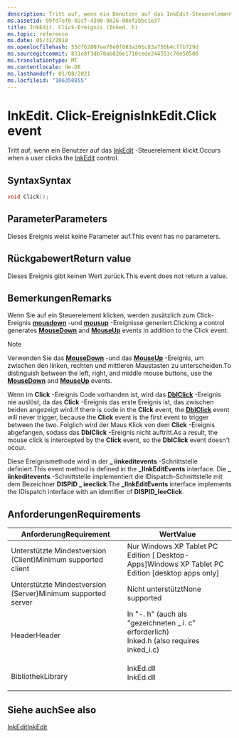 ```yaml
---
description: Tritt auf, wenn ein Benutzer auf das InkEdit-Steuerelement klickt.
ms.assetid: 99fd7ef0-02cf-4390-9026-00ef2bbc1e37
title: InkEdit. Click-Ereignis (Inked. h)
ms.topic: reference
ms.date: 05/31/2018
ms.openlocfilehash: 55df62807ee78e0f083a301c83a756b4cffb729d
ms.sourcegitcommit: 831e8f3db78ab820e1710cede244553c70e50500
ms.translationtype: MT
ms.contentlocale: de-DE
ms.lasthandoff: 01/08/2021
ms.locfileid: "106350855"
---
```

# <a name="inkeditclick-event"></a><span data-ttu-id="9fed2-103">InkEdit. Click-Ereignis</span><span class="sxs-lookup"><span data-stu-id="9fed2-103">InkEdit.Click event</span></span>

<span data-ttu-id="9fed2-104">Tritt auf, wenn ein Benutzer auf das [InkEdit](inkedit-control-reference.md) -Steuerelement klickt.</span><span class="sxs-lookup"><span data-stu-id="9fed2-104">Occurs when a user clicks the [InkEdit](inkedit-control-reference.md) control.</span></span>

## <a name="syntax"></a><span data-ttu-id="9fed2-105">Syntax</span><span class="sxs-lookup"><span data-stu-id="9fed2-105">Syntax</span></span>


```C++
void Click();
```



## <a name="parameters"></a><span data-ttu-id="9fed2-106">Parameter</span><span class="sxs-lookup"><span data-stu-id="9fed2-106">Parameters</span></span>

<span data-ttu-id="9fed2-107">Dieses Ereignis weist keine Parameter auf.</span><span class="sxs-lookup"><span data-stu-id="9fed2-107">This event has no parameters.</span></span>

## <a name="return-value"></a><span data-ttu-id="9fed2-108">Rückgabewert</span><span class="sxs-lookup"><span data-stu-id="9fed2-108">Return value</span></span>

<span data-ttu-id="9fed2-109">Dieses Ereignis gibt keinen Wert zurück.</span><span class="sxs-lookup"><span data-stu-id="9fed2-109">This event does not return a value.</span></span>

## <a name="remarks"></a><span data-ttu-id="9fed2-110">Bemerkungen</span><span class="sxs-lookup"><span data-stu-id="9fed2-110">Remarks</span></span>

<span data-ttu-id="9fed2-111">Wenn Sie auf ein Steuerelement klicken, werden zusätzlich zum Click-Ereignis [**mousdown**](inkedit-mousedown.md) -und [**mousup**](inkedit-mouseup.md) -Ereignisse generiert.</span><span class="sxs-lookup"><span data-stu-id="9fed2-111">Clicking a control generates [**MouseDown**](inkedit-mousedown.md) and [**MouseUp**](inkedit-mouseup.md) events in addition to the Click event.</span></span>

> [!Note]  
> <span data-ttu-id="9fed2-112">Verwenden Sie das [**MouseDown**](inkedit-mousedown.md) -und das [**MouseUp**](inkedit-mouseup.md) -Ereignis, um zwischen den linken, rechten und mittleren Maustasten zu unterscheiden.</span><span class="sxs-lookup"><span data-stu-id="9fed2-112">To distinguish between the left, right, and middle mouse buttons, use the [**MouseDown**](inkedit-mousedown.md) and [**MouseUp**](inkedit-mouseup.md) events.</span></span>

 

<span data-ttu-id="9fed2-113">Wenn im **Click** -Ereignis Code vorhanden ist, wird das [**DblClick**](inkedit-dblclick.md) -Ereignis nie auslöst, da das **Click** -Ereignis das erste Ereignis ist, das zwischen beiden angezeigt wird.</span><span class="sxs-lookup"><span data-stu-id="9fed2-113">If there is code in the **Click** event, the [**DblClick**](inkedit-dblclick.md) event will never trigger, because the **Click** event is the first event to trigger between the two.</span></span> <span data-ttu-id="9fed2-114">Folglich wird der Maus Klick von dem **Click** -Ereignis abgefangen, sodass das **DblClick** -Ereignis nicht auftritt.</span><span class="sxs-lookup"><span data-stu-id="9fed2-114">As a result, the mouse click is intercepted by the **Click** event, so the **DblClick** event doesn't occur.</span></span>

<span data-ttu-id="9fed2-115">Diese Ereignismethode wird in der **\_ iinkeditevents** -Schnittstelle definiert.</span><span class="sxs-lookup"><span data-stu-id="9fed2-115">This event method is defined in the **\_IInkEditEvents** interface.</span></span> <span data-ttu-id="9fed2-116">Die **\_ iinkeditevents** -Schnittstelle implementiert die IDispatch-Schnittstelle mit dem Bezeichner **DISPID \_ ieeclick**.</span><span class="sxs-lookup"><span data-stu-id="9fed2-116">The **\_IInkEditEvents** interface implements the IDispatch interface with an identifier of **DISPID\_IeeClick**.</span></span>

## <a name="requirements"></a><span data-ttu-id="9fed2-117">Anforderungen</span><span class="sxs-lookup"><span data-stu-id="9fed2-117">Requirements</span></span>



| <span data-ttu-id="9fed2-118">Anforderung</span><span class="sxs-lookup"><span data-stu-id="9fed2-118">Requirement</span></span> | <span data-ttu-id="9fed2-119">Wert</span><span class="sxs-lookup"><span data-stu-id="9fed2-119">Value</span></span> |
|-------------------------------------|---------------------------------------------------------------------------------------------------------------|
| <span data-ttu-id="9fed2-120">Unterstützte Mindestversion (Client)</span><span class="sxs-lookup"><span data-stu-id="9fed2-120">Minimum supported client</span></span><br/> | <span data-ttu-id="9fed2-121">Nur Windows XP Tablet PC Edition \[ Desktop-Apps\]</span><span class="sxs-lookup"><span data-stu-id="9fed2-121">Windows XP Tablet PC Edition \[desktop apps only\]</span></span><br/>                                                 |
| <span data-ttu-id="9fed2-122">Unterstützte Mindestversion (Server)</span><span class="sxs-lookup"><span data-stu-id="9fed2-122">Minimum supported server</span></span><br/> | <span data-ttu-id="9fed2-123">Nicht unterstützt</span><span class="sxs-lookup"><span data-stu-id="9fed2-123">None supported</span></span><br/>                                                                                     |
| <span data-ttu-id="9fed2-124">Header</span><span class="sxs-lookup"><span data-stu-id="9fed2-124">Header</span></span><br/>                   | <dl> <span data-ttu-id="9fed2-125"><dt>In "-. h" (auch als "gezeichneten \_ i. c" erforderlich)</dt></span><span class="sxs-lookup"><span data-stu-id="9fed2-125"><dt>Inked.h (also requires inked\_i.c)</dt></span></span> </dl> |
| <span data-ttu-id="9fed2-126">Bibliothek</span><span class="sxs-lookup"><span data-stu-id="9fed2-126">Library</span></span><br/>                  | <dl> <span data-ttu-id="9fed2-127"><dt>InkEd.dll</dt></span><span class="sxs-lookup"><span data-stu-id="9fed2-127"><dt>InkEd.dll</dt></span></span> </dl>                          |



## <a name="see-also"></a><span data-ttu-id="9fed2-128">Siehe auch</span><span class="sxs-lookup"><span data-stu-id="9fed2-128">See also</span></span>

<dl> <dt>

[<span data-ttu-id="9fed2-129">InkEdit</span><span class="sxs-lookup"><span data-stu-id="9fed2-129">InkEdit</span></span>](inkedit-control-reference.md)
</dt> </dl>

 

 




